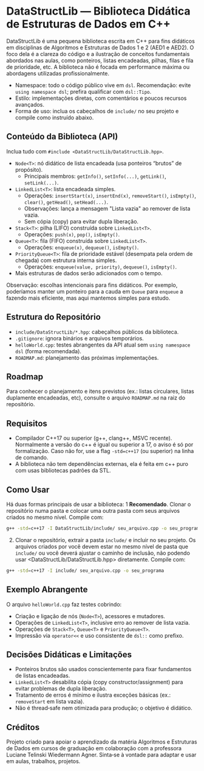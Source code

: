 # DataStructLib — Biblioteca Didática de Estruturas de Dados em C++

DataStructLib é uma pequena biblioteca escrita em C++ para fins didáticos em disciplinas de Algoritmos e Estruturas de Dados 1 e 2 (AED1 e AED2). O foco dela é a clareza do código e a ilustração de conceitos fundamentais abordados nas aulas, como ponteiros, listas encadeadas, pilhas, filas e fila de prioridade, etc. A biblioteca não é focada em performance máxima ou abordagens utilizadas profissionalmente.

- Namespace: todo o código público vive em `dsl`. Recomendação: evite `using namespace dsl`; prefira qualificar com `dsl::Tipo`.
- Estilo: implementações diretas, com comentários e poucos recursos avançados.
- Forma de uso: inclua os cabeçalhos de `include/` no seu projeto e compile como instruído abaixo.

## Conteúdo da Biblioteca (API)

Inclua tudo com `#include <DataStructLib/DataStructLib.hpp>`.

- `Node<T>`: nó didático de lista encadeada (usa ponteiros “brutos” de propósito).
  - Principais membros: `getInfo()`, `setInfo(...)`, `getLink()`, `setLink(...)`.
- `LinkedList<T>`: lista encadeada simples.
  - Operações: `insertStart(x)`, `insertEnd(x)`, `removeStart()`, `isEmpty()`, `clear()`, `getHead()`, `setHead(...)`.
  - Observações: lança a mensagem "Lista vazia" ao remover de lista vazia.
  - Sem cópia (copy) para evitar dupla liberação.
- `Stack<T>`: pilha (LIFO) construída sobre `LinkedList<T>`.
  - Operações: `push(x)`, `pop()`, `isEmpty()`.
- `Queue<T>`: fila (FIFO) construída sobre `LinkedList<T>`.
  - Operações: `enqueue(x)`, `dequeue()`, `isEmpty()`.
- `PriorityQueue<T>`: fila de prioridade estável (desempata pela ordem de chegada) com estrutura interna simples.
  - Operações: `enqueue(value, priority)`, `dequeue()`, `isEmpty()`.
- Mais estruturas de dados serão adicionados com o tempo.

Observação: escolhas intencionais para fins didáticos. Por exemplo, poderíamos manter um ponteiro para a cauda em `Queue` para `enqueue` a fazendo mais eficiente, mas aqui mantemos simples para estudo.

## Estrutura do Repositório

- `include/DataStructLib/*.hpp`: cabeçalhos públicos da biblioteca.
- `.gitignore`: ignora binários e arquivos temporários.
- `helloWorld.cpp`: testes abrangentes da API atual sem `using namespace dsl` (forma recomendada).
- `ROADMAP.md`: planejamento das próximas implementações.

## Roadmap

Para conhecer o planejamento e itens previstos (ex.: listas circulares, listas duplamente encadeadas, etc), consulte o arquivo `ROADMAP.md` na raiz do repositório.

## Requisitos

- Compilador C++17 ou superior (g++, clang++, MSVC recente). Normalmente a versão do c++ é igual ou superior a 17, o aviso é só por formalização. Caso não for, use a flag `-std=c++17` (ou superior) na linha de comando.
- A biblioteca não tem dependências externas, ela é feita em c++ puro com usas bibliotecas padrões da STL.

## Como Usar
Há duas formas principais de usar a biblioteca:
1 **Recomendado**. Clonar o repositório numa pasta e colocar uma outra pasta com seus arquivos criados no mesmo nível.
Compile com:
```bash
g++ -std=c++17 -I DataStructLib/include/ seu_arquivo.cpp -o seu_programa
```

2. Clonar o repositório, extrair a pasta `include/` e incluir no seu projeto. Os arquivos criados por você devem estar no mesmo nível de pasta que `include/` ou você deverá ajustar o caminho de inclusão, não podendo usar <DataStructLib/DataStructLib.hpp> diretamente.
Compile com:
```bash
g++ -std=c++17 -I include/ seu_arquivo.cpp -o seu_programa
```

## Exemplo Abrangente

O arquivo `helloWorld.cpp` faz testes cobrindo:

- Criação e ligação de nós (`Node<T>`), acessores e mutadores.
- Operações de `LinkedList<T>`, inclusive erro ao remover de lista vazia.
- Operações de `Stack<T>`, `Queue<T>` e `PriorityQueue<T>`.
- Impressão via `operator<<` e uso consistente de `dsl::` como prefixo.

## Decisões Didáticas e Limitações

- Ponteiros brutos são usados conscientemente para fixar fundamentos de listas encadeadas.
- `LinkedList<T>` desabilita cópia (copy constructor/assignment) para evitar problemas de dupla liberação.
- Tratamento de erros é mínimo e ilustra exceções básicas (ex.: `removeStart` em lista vazia).
- Não é thread‑safe nem otimizada para produção; o objetivo é didático.

## Créditos

Projeto criado para apoiar o aprendizado da matéria Algoritmos e Estruturas de Dados em cursos de graduação em colaboração com a professora Luciane Telinski Wiedermann Agner. Sinta‑se à vontade para adaptar e usar em aulas, trabalhos, projetos.
